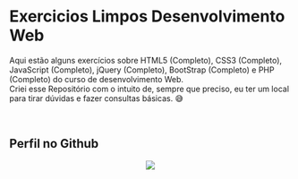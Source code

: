 # Exercicios Limpos Desenvolvimento Web
Aqui estão alguns exercícios sobre HTML5 (Completo), CSS3 (Completo), JavaScript (Completo), jQuery (Completo), BootStrap (Completo) e PHP (Completo) do curso de desenvolvimento Web.\
Criei esse Repositório com o intuito de, sempre que preciso, eu ter um local para tirar dúvidas e fazer consultas básicas. :sweat_smile:

&nbsp;&nbsp;&nbsp;&nbsp;&nbsp;&nbsp;&nbsp;&nbsp;&nbsp;&nbsp;&nbsp;&nbsp;&nbsp;&nbsp;&nbsp;&nbsp;&nbsp;&nbsp;&nbsp;&nbsp;

## Perfil no Github

<p align="center">
    <a href="https://github.com/CMLeonardo">
        <img  src="https://img.shields.io/badge/GitHub-100000?style=for-the-badge&logo=github&logoColor=white&link=https://https://github.com/CMLeonardo">
    </a>
